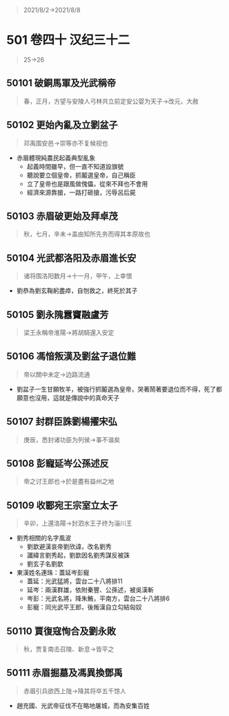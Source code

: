 > 2021/8/2->2021/8/8

# 501 卷四十 汉纪三十二

> 25->26

## 50101 破銅馬軍及光武稱帝
> 春，正月，方望与安陵人弓林共立前定安公婴为天子->改元，大赦

## 50102 更始內亂及立劉盆子
> 邓禹围安邑->崇等亦不复候视也
- 赤眉體現純農民起義典型亂象
  - 起義時間雖早，但一直不知道設旗號
  - 聽說要立個皇帝，抓鬮選皇帝，自己稱臣
  - 立了皇帝也是跟風做傀儡，從來不拜也不會用
  - 經濟來源靠搶，一路打砸搶，污辱呂后屍

## 50103 赤眉破更始及拜卓茂
> 秋，七月，辛未->盖由知所先务而得其本原故也

## 50104 光武都洛阳及赤眉進长安
> 诸将围洛阳数月->十一月，甲午，上幸懷
- 劉恭為劉玄鞠躬盡瘁，自刎救之，終死於其子

## 50105 劉永隗囂竇融盧芳
> 梁王永稱帝淮陽->將胡騎還入安定

## 50106 馮愔叛漢及劉盆子退位難
> 帝以關中未定->边路流通
- 劉盆子一生甘願牧羊，被強行抓鬮選為皇帝，哭著鬧著要退位而不得，死了都願意也沒用，這就是傳說中的真命天子

## 50107 封群臣誅劉楊擢宋弘
> 庚辰，悉封诸功臣为列侯->事不谐矣

## 50108 彭寵延岑公孫述反
> 帝之讨王郎也->於是盡有益州之地

## 50109 收郾宛王宗室立太子
> 辛卯，上還洛陽->封泗水王子终为淄川王
- 劉秀相關的名字風波
  - 劉歆避漢哀帝劉欣諱，改名劉秀
  - 讖緯言劉秀起，劉歆因名劉秀謀反被誅
  - 劉玄子名劉歆
- 東漢姓名連珠：蓋延岑彭寵
  - 蓋延：光武猛將，雲台二十八將排11
  - 延岑：兩漢群雄，依附秦豐、公孫述，被吳漢斬
  - 岑彭：光武名將，降朱鮪，平南方，雲台二十八將排6
  - 彭寵：同光武平王郎，後叛漢自立勾結匈奴

## 50110 賈復寇恂合及劉永敗
> 秋，贾复南击召陵、新息->皆平之

## 50111 赤眉掘墓及馮異換鄧禹
> 赤眉引兵欲西上陇->降其将卒五千馀人
- 趙充國、光武帝征伐不在略地屠城，而為安集百姓
